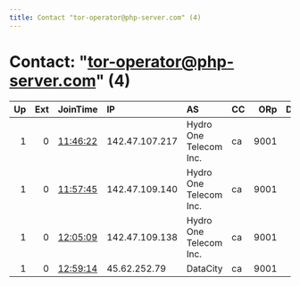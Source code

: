 ```yaml
---
title: Contact "tor-operator@php-server.com" (4)
---
```


# Contact: "tor-operator@php-server.com" (4)

|   Up |   Ext | JoinTime                                                                                            | IP             | AS                     | CC   |   ORp |   Dirp | OS    | Version   | Nickname   |   eFamMembers |
|-----:|------:|:----------------------------------------------------------------------------------------------------|:---------------|:-----------------------|:-----|------:|-------:|:------|:----------|:-----------|--------------:|
|    1 |     0 | [11:46:22](https://metrics.torproject.org/rs.html#details/2606840B3493DA2D02EB6120EFD9A712DA12CF7F) | 142.47.107.217 | Hydro One Telecom Inc. | ca   |  9001 |      0 | Linux | 0.4.5.6   | zeusTOR01  |             1 |
|    1 |     0 | [11:57:45](https://metrics.torproject.org/rs.html#details/CF5BC2757F1F1AD97CDEA49D283E3D0E7DB31ED7) | 142.47.109.140 | Hydro One Telecom Inc. | ca   |  9001 |      0 | Linux | 0.4.5.6   | zeusTOR05  |             1 |
|    1 |     0 | [12:05:09](https://metrics.torproject.org/rs.html#details/DA0F4B8E962D945CFAC1CBF844579862CE306077) | 142.47.109.138 | Hydro One Telecom Inc. | ca   |  9001 |      0 | Linux | 0.4.5.6   | zeusTOR06  |             1 |
|    1 |     0 | [12:59:14](https://metrics.torproject.org/rs.html#details/5692B9EAAC84D94872AE29D683848B029B9A8676) | 45.62.252.79   | DataCity               | ca   |  9001 |      0 | Linux | 0.4.5.6   | zeusTOR02  |             1 |
